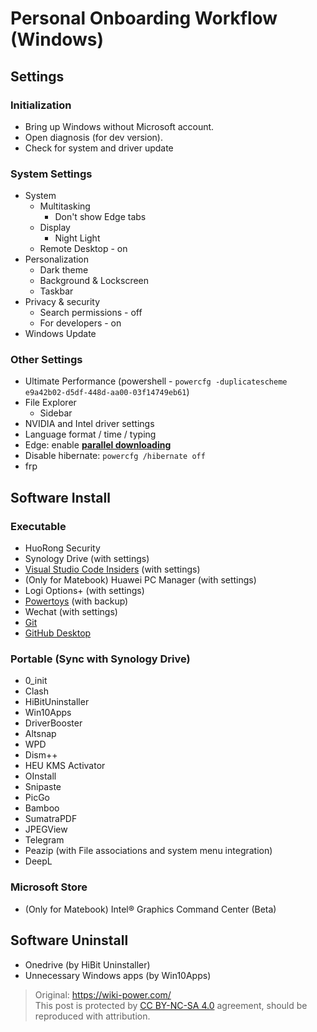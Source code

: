 # Personal Onboarding Workflow (Windows)

## Settings

### Initialization

- Bring up Windows without Microsoft account.
- Open diagnosis (for dev version).
- Check for system and driver update

### System Settings

- System
  - Multitasking
    - Don't show Edge tabs
  - Display
    - Night Light
  - Remote Desktop - on
- Personalization
  - Dark theme
  - Background & Lockscreen
  - Taskbar
- Privacy & security
  - Search permissions - off
  - For developers - on
- Windows Update

### Other Settings

- Ultimate Performance (powershell - `powercfg -duplicatescheme e9a42b02-d5df-448d-aa00-03f14749eb61`)
- File Explorer
  - Sidebar
- NVIDIA and Intel driver settings
- Language format / time / typing
- Edge: enable [**parallel downloading**](edge://flags/#enable-parallel-downloading)
- Disable hibernate: `powercfg /hibernate off`
- frp

## Software Install

### Executable

- HuoRong Security
- Synology Drive (with settings)
- [Visual Studio Code Insiders](https://code.visualstudio.com/insiders/) (with settings)
- (Only for Matebook) Huawei PC Manager (with settings)
- Logi Options+ (with settings)
- [Powertoys](https://github.com/microsoft/PowerToys/releases) (with backup)
- Wechat (with settings)
- [Git](https://git-scm.com/downloads)
- [GitHub Desktop](https://desktop.github.com/)

### Portable (Sync with Synology Drive)

- 0_init
- Clash
- HiBitUninstaller
- Win10Apps
- DriverBooster
- Altsnap
- WPD
- Dism++
- HEU KMS Activator
- OInstall
- Snipaste
- PicGo
- Bamboo
- SumatraPDF
- JPEGView
- Telegram
- Peazip (with File associations and system menu integration)
- DeepL

### Microsoft Store

- (Only for Matebook) Intel® Graphics Command Center (Beta)

## Software Uninstall

- Onedrive (by HiBit Uninstaller)
- Unnecessary Windows apps (by Win10Apps)

> Original: <https://wiki-power.com/>  
> This post is protected by [CC BY-NC-SA 4.0](https://creativecommons.org/licenses/by/4.0/deed.en) agreement, should be reproduced with attribution.
